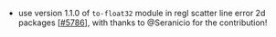  - use version 1.1.0 of `to-float32` module in regl scatter line error 2d packages [[#5786](https://github.com/plotly/plotly.js/pull/5786)],
   with thanks to @Seranicio for the contribution!